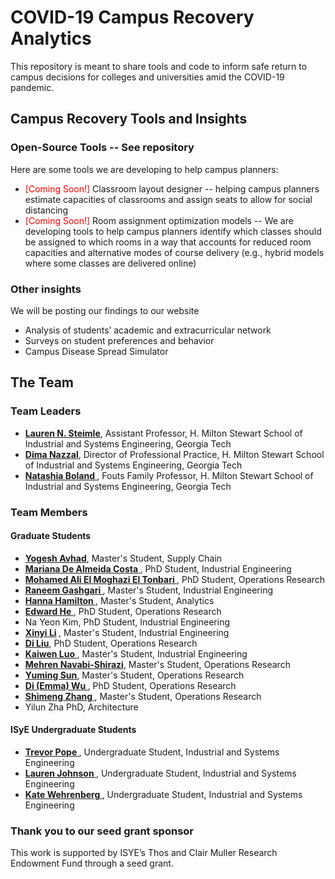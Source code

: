 # COVID-19 Campus Recovery Analytics
This repository is meant to share tools and code to inform safe return to campus decisions for colleges and universities amid the COVID-19 pandemic. 


## Campus Recovery Tools and Insights

### Open-Source Tools -- See repository
Here are some tools we are developing to help campus planners:

* <span style="color:red"> [Coming Soon!] </span> Classroom layout designer -- helping campus planners estimate capacities of classrooms and assign seats to allow for social distancing
* <span style="color:red"> [Coming Soon!] </span> Room assignment optimization models   -- We are developing tools to help campus planners identify which classes should be assigned to which rooms in a way that accounts for reduced room capacities and alternative modes of course delivery (e.g., hybrid models where some classes are delivered online)

### Other insights
We will be posting our findings to our website

* Analysis of students’ academic and extracurricular network
* Surveys on student preferences and behavior
* Campus Disease Spread Simulator





## The Team

### Team Leaders
* <b> <a href="http://pwp.gatech.edu/steimle/"> Lauren N. Steimle</a></b>, Assistant Professor, H. Milton Stewart School of Industrial and Systems Engineering, Georgia Tech
* <b> <a href="http://pwp.gatech.edu/dima-nazzal/"> Dima Nazzal</a></b>, Director of Professional Practice, H. Milton Stewart School of Industrial and Systems Engineering, Georgia Tech
* <b> <a href="https://www.isye.gatech.edu/users/natashia-boland"> Natashia Boland </a></b>, Fouts Family Professor, H. Milton Stewart School of Industrial and Systems Engineering, Georgia Tech


### Team Members

#### Graduate Students
* <b> <a href="https://www.linkedin.com/in/yogesh-avhad"> Yogesh Avhad</a></b>, Master's Student, Supply Chain
* <b> <a href="https://www.linkedin.com/in/mariana-de-almeida-costa"> Mariana De Almeida Costa </a> </b>, PhD Student, Industrial Engineering
* <b> <a href="https://www.linkedin.com/in/mohamed-el-tonbari-846170127/"> Mohamed Ali El Moghazi El Tonbari </a> </b>, PhD Student, Operations Research
* <b> <a href="http://rgashgari.mystrikingly.com/"> Raneem Gashgari </a> </b>, Master's Student, Industrial Engineering
* <b> <a href="https://www.linkedin.com/in/hanna-hamilton-398874110/"> Hanna Hamilton </a> </b>, Master's Student, Analytics
* <b> <a href="https://www.linkedin.com/in/edward-he-68801312a/"> Edward He </a> </b>, PhD Student, Operations Research 
* Na Yeon Kim, PhD Student, Industrial Engineering
* <b> <a href="https://www.linkedin.com/in/xinyi-li-329a9419b"> Xinyi Li</a> </b>, Master's Student, Industrial Engineering
* <b> <a href="https://www.linkedin.com/in/di-liu-8b9831112/"> Di Liu</a></b>, PhD Student, Operations Research 
* <b> <a href="https://www.linkedin.com/in/kaiwen-kevin-luo-2893aa17b/"> Kaiwen Luo </a></b>, Master's Student, Industrial Engineering
* <b> <a href="https://www.linkedin.com/in/mehran-navabi-157a9559"> Mehren Navabi-Shirazi</a></b>, Master's Student, Operations Research
* <b> <a href="https://www.linkedin.com/in/yuming-sun-573901151"> Yuming Sun</a></b>, Master's Student, Operations Research
* <b> <a href="https://www.linkedin.com/in/di-emma-wu/"> Di (Emma) Wu </a></b>, PhD Student, Operations Research
* <b> <a href="https://www.linkedin.com/in/shimeng-zhang146a94149/"> Shimeng Zhang </a></b>, Master's Student, Operations Research
* Yilun Zha PhD, Architecture

#### ISyE Undergraduate Students
* <b> <a href="https://github.com/trevor-pope"> Trevor Pope </a> </b>, Undergraduate Student, Industrial and Systems Engineering
* <b> <a href="https://www.linkedin.com/in/laurenashleigh/"> Lauren Johnson </a> </b>, Undergraduate Student, Industrial and Systems Engineering
* <b> <a href="https://www.linkedin.com/in/katherine-anne-wehrenberg/"> Kate Wehrenberg </a> </b>, Undergraduate Student, Industrial and Systems Engineering


### Thank you to our seed grant sponsor
This work is supported by ISYE’s Thos and Clair Muller Research Endowment Fund through a seed grant.


